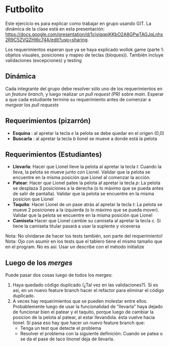 # Futbolito

Este ejercicio es para explicar como trabajar en grupo usando GIT. La dinámica de la clase
está en esta presentación: https://docs.google.com/presentation/d/1ciyiqqpjKKbO2A8GPwTAGJqLnhx2R9C5ZVQZHI6c74A/edit?usp=sharing.

Los requerimientos esperan que ya se haya explicado wollok game (parte 1: objetos visuales, posiciones y mapeo de teclas (bloques)). También incluye
validaciones (excepciones) y testing


## Dinámica

Cada integrante del grupo debe resolver sólo uno de los requerimientos en un 
*feature branch*, y luego realizar un *pull request (PR)* sobre *main*. Esperar a que 
cada estudiante termine su requerimiento antes de comenzar a *mergear* los *pull requests*

## Requerimientos (pizarrón)

- **Esquina** : al apretar la tecla *e* la pelota se debe quedar en el origen (0,0)
- **Buscarla** : al apretar la tecla *b* lionel se mueve a donde está la pelota


## Requerimientos (Estudiantes)
- **Llevarla**: Hacer que Lionel lleve la pelota al apretar la tecla *l*: Cuando la lleva, la pelota
se mueve junto con Lionel. Validar que la pelota se encuentre en la misma posición que Lionel al comenzar la acción.
- **Patear**: Hacer que Lionel patee la pelota al apretar la tecla *p*: La pelota se desplaza 3 posiciones
 a la derecha (o lo máximo que se pueda antes de salir de pantalla). 
 Validar que la pelota se encuentre en la misma posicion que Lionel
- **Taquito**: Hacer Lionel de un pase atrás al apretar la tecla *t*: La pelota se mueve 2 posiciones a la izquierda
(o lo máximo que se pueda mover). Validar que la pelota se encuentre en la misma posición que Lionel
- **Camiseta** Hacer que Lionel cambie su camiseta al apretar la tecla *c*. Si tiene la camiseta titular pasará a 
usar la suplente y viceversa

Nota: No olvidarse de hacer los tests también, son parte del requerimiento!
Nota: Ojo con asumir en los tests que el tablero tiene el mismo tamaño que en el program. No es así. 
Usar un describe con el método initialize

## Luego de los *merges*
Puede pasar dos cosas luego de todos los merges:
1) Haya quedado código duplicado (¿Tal vez en las validaciones?). Si es así, en un nuevo feature branch
hacer el refactor para eliminar el código duplicado.
2) A veces hay requerimientos que se pueden molestar entre ellos. Probablemente luego de usar
la funcionalidad de "llevarla" haya dejado de funcionar bien el patear y el taquito, 
porque luego de cambiar la posicion de la pelota al patear, al estar llevandola. ésta vuelve hacia lionel.
Si pasa eso hay que hacer un nuevo feature branch que:
	- Tenga un test que detecte el problema
	- Resolver el problema con la siguiente definición: Cuando se patea o se da el pase
de taco linonel deja de llevarla.


   


